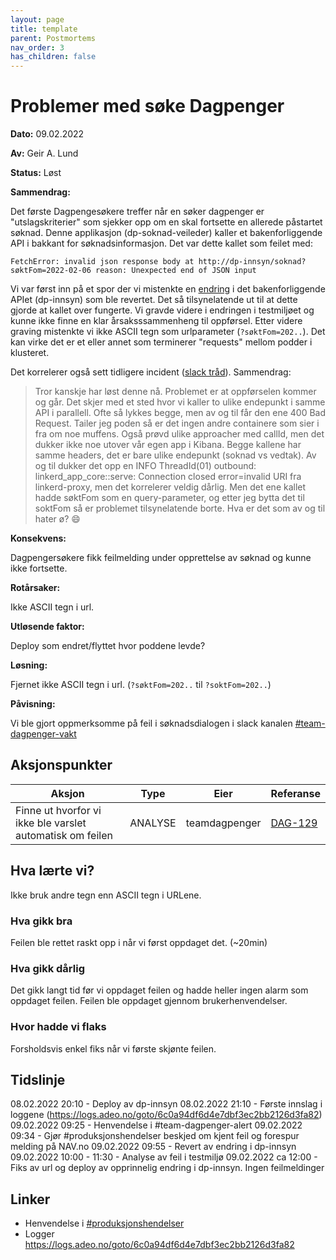 ```yaml
---
layout: page
title: template
parent: Postmortems
nav_order: 3
has_children: false
---
```


# Problemer med søke Dagpenger 

**Dato:** 09.02.2022

**Av:** Geir A. Lund

**Status:** Løst

**Sammendrag:** 

Det første Dagpengesøkere treffer når en søker dagpenger er "utslagskriterier" som sjekker opp om en skal fortsette en allerede påstartet søknad. Denne applikasjon (dp-soknad-veileder) kaller et bakenforliggende API i bakkant for søknadsinformasjon. 
Det var dette kallet som feilet med:

```
FetchError: invalid json response body at http://dp-innsyn/soknad?søktFom=2022-02-06 reason: Unexpected end of JSON input
```

Vi var først inn på et spor der vi mistenkte en [endring](https://github.com/navikt/dp-innsyn/commit/ef22de1dd0bdf408d0feba55cd7bfd97c40df575) i det bakenforliggende APIet (dp-innsyn) som ble revertet. Det så tilsynelatende ut til at dette gjorde at kallet over fungerte. Vi gravde videre i endringen i testmiljøet og kunne ikke finne en klar årsaksssammenheng til oppførsel. Etter videre graving mistenkte vi ikke ASCII tegn som urlparameter (`?søktFom=202..`). Det kan virke det er et eller annet som terminerer "requests" mellom podder i klusteret. 

Det korrelerer også sett tidligere incident ([slack tråd](https://nav-it.slack.com/archives/C5KUST8N6/p1637702309447700)).
Sammendrag:

> Tror kanskje har løst denne nå. Problemet er at oppførselen kommer og går.
Det skjer med et sted hvor vi kaller to ulike endepunkt i samme API i parallell. Ofte så lykkes begge, men av og til får den ene 400 Bad Request.
Tailer jeg poden så er det ingen andre containere som sier i fra om noe muffens.
Også prøvd ulike approacher med callId, men det dukker ikke noe utover vår egen app i Kibana.
Begge kallene har samme headers, det er bare ulike endepunkt (soknad vs vedtak).
Av og til dukker det opp en INFO ThreadId(01) outbound: linkerd_app_core::serve: Connection closed error=invalid URI fra linkerd-proxy, men det korrelerer veldig dårlig.
Men det ene kallet hadde søktFom som en query-parameter, og etter jeg bytta det til soktFom så er problemet tilsynelatende borte.
Hva er det som av og til hater ø? :smile:


**Konsekvens:** 

Dagpengersøkere fikk feilmelding under opprettelse av søknad og kunne ikke fortsette.


**Rotårsaker:** 

Ikke ASCII tegn i url. 

**Utløsende faktor:**

Deploy som endret/flyttet hvor poddene levde?

**Løsning:**

Fjernet ikke ASCII tegn i url. (`?søktFom=202..` til `?soktFom=202..`)


**Påvisning:** 

Vi ble gjort oppmerksomme på feil i søknadsdialogen i slack kanalen [#team-dagpenger-vakt](https://nav-it.slack.com/archives/CU268M1AQ/p1644395293590179)

## Aksjonspunkter

| Aksjon | Type | Eier | Referanse                                      |
|---|---|---|------------------------------------------------|
| Finne ut hvorfor vi ikke ble varslet automatisk om feilen | ANALYSE | teamdagpenger | [DAG-129](https://jira.adeo.no/browse/DAG-129) |

## Hva lærte vi?

Ikke bruk andre tegn enn ASCII tegn i URLene. 

### Hva gikk bra

Feilen ble rettet raskt opp i når vi først oppdaget det. (~20min)

### Hva gikk dårlig

Det gikk langt tid før vi oppdaget feilen og hadde heller ingen alarm som oppdaget feilen. Feilen ble oppdaget gjennom brukerhenvendelser. 


### Hvor hadde vi flaks

Forsholdsvis enkel fiks når vi første skjønte feilen. 

## Tidslinje

08.02.2022 20:10 - Deploy av dp-innsyn
08.02.2022 21:10 - Første innslag i loggene (https://logs.adeo.no/goto/6c0a94df6d4e7dbf3ec2bb2126d3fa82)
09.02.2022 09:25 - Henvendelse i #team-dagpenger-alert
09.02.2022 09:34 - Gjør #produksjonshendelser beskjed om kjent feil og forespur melding på NAV.no
09.02.2022 09:55 - Revert av endring i dp-innsyn
09.02.2022 10:00 - 11:30 - Analyse av feil i testmiljø
09.02.2022 ca 12:00 - Fiks av url og deploy av opprinnelig endring i dp-innsyn. Ingen feilmeldinger 


## Linker

- Henvendelse i [#produksjonshendelser](https://nav-it.slack.com/archives/C9P60F4F3/p1644395646540889)
- Logger https://logs.adeo.no/goto/6c0a94df6d4e7dbf3ec2bb2126d3fa82